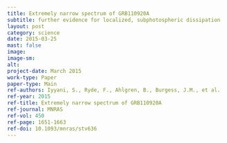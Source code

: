 ```yaml
---
title: Extremely narrow spectrum of GRB110920A
subtitle: further evidence for localized, subphotospheric dissipation
layout: post
category: science
date: 2015-03-25
mast: false
image: 
image-sm: 
alt: 
project-date: March 2015
work-type: Paper
paper-type: Main
ref-authors: Iyyani, S., Ryde, F., Ahlgren, B., Burgess, J.M., et al.
ref-year: 2015
ref-title: Extremely narrow spectrum of GRB110920A
ref-journal: MNRAS
ref-vol: 450
ref-page: 1651-1663
ref-doi: 10.1093/mnras/stv636
---
```

